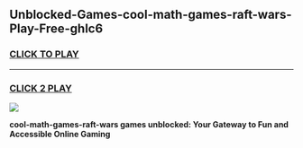 
## Unblocked-Games-cool-math-games-raft-wars-Play-Free-ghlc6
<h3>
<a href="https://premium76.site?title=cool-math-games-raft-wars&ref=21A">CLICK TO PLAY</a></h3>
<hr>

<h3>
<a href="https://premium76.site?title=cool-math-games-raft-wars&ref=21A">CLICK 2 PLAY</a>
  
</h3>

<a href="https://premium76.site?title=cool-math-games-raft-wars&ref=21A"><img src="https://clearcache.store/games.png"></a>


**cool-math-games-raft-wars games unblocked: Your Gateway to Fun and Accessible Online Gaming**
